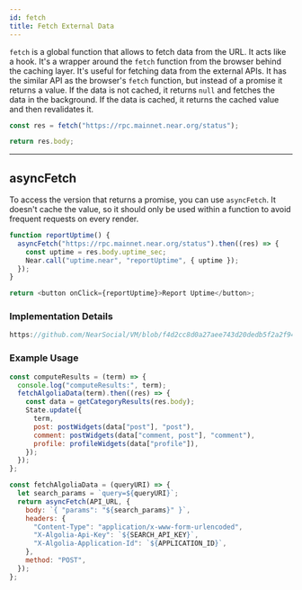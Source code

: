 ```yaml
---
id: fetch
title: Fetch External Data
---
```


`fetch` is a global function that allows to fetch data from the URL. It acts like a hook. It's a wrapper around the `fetch` function from the browser behind the caching layer. It's useful for fetching data from the external APIs. It has the similar API as the browser's `fetch` function, but instead of a promise it returns a value. If the data is not cached, it returns `null` and fetches the data in the background. If the data is cached, it returns the cached value and then revalidates it.

```js
const res = fetch("https://rpc.mainnet.near.org/status");

return res.body;
```

---

## asyncFetch

To access the version that returns a promise, you can use `asyncFetch`. It doesn't cache the value, so it should only be used within a function to avoid frequent requests on every render.

```js
function reportUptime() {
  asyncFetch("https://rpc.mainnet.near.org/status").then((res) => {
    const uptime = res.body.uptime_sec;
    Near.call("uptime.near", "reportUptime", { uptime });
  });
}

return <button onClick={reportUptime}>Report Uptime</button>;
```

### Implementation Details

```javascript reference
https://github.com/NearSocial/VM/blob/f4d2cc8d0a27aee743d20dedb5f2a2f940530b18/src/lib/data/cache.js#L225-L264
```

### Example Usage

```js
const computeResults = (term) => {
  console.log("computeResults:", term);
  fetchAlgoliaData(term).then((res) => {
    const data = getCategoryResults(res.body);
    State.update({
      term,
      post: postWidgets(data["post"], "post"),
      comment: postWidgets(data["comment, post"], "comment"),
      profile: profileWidgets(data["profile"]),
    });
  });
};

const fetchAlgoliaData = (queryURI) => {
  let search_params = `query=${queryURI}`;
  return asyncFetch(API_URL, {
    body: `{ "params": "${search_params}" }`,
    headers: {
      "Content-Type": "application/x-www-form-urlencoded",
      "X-Algolia-Api-Key": `${SEARCH_API_KEY}`,
      "X-Algolia-Application-Id": `${APPLICATION_ID}`,
    },
    method: "POST",
  });
};
```
